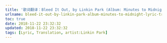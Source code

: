 ```yaml
---
title: '歌词翻译：Bleed It Out, by Linkin Park (Album: Minutes to Midnight)'
urlname: bleed-it-out-by-linkin-park-album-minutes-to-midnight-lyric-translation
toc: true
date: 2018-11-22 23:32:32
updated: 2018-11-22 23:32:32
tags: [Lyric, Translation, artist:Linkin Park]
---
```

